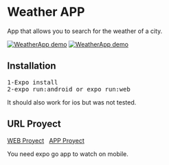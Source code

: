 # Weather APP

App that allows you to search for the weather of a city.

[![WeatherApp demo](https://i.ibb.co/1Rs2n0V/image2.png)](https://weatherapp-nasdx073z-guillermoambroggio.vercel.app/home)
[![WeatherApp demo](https://i.ibb.co/Zf3PVXD/image1.png)](https://weatherapp-nasdx073z-guillermoambroggio.vercel.app/home)

## Installation

<pre>
1-Expo install
2-expo run:android or expo run:web
</pre>

It should also work for ios but was not tested.

## URL Proyect

[WEB Proyect](https://weatherapp-nasdx073z-guillermoambroggio.vercel.app/home) &nbsp;
[APP Proyect](https://expo.dev/@guillermoambroggio/weatherapp?serviceType=classic&distribution=expo-go)

You need expo go app to watch on mobile.
